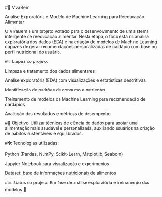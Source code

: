 #🥗 VivaBem

Análise Exploratória e Modelo de Machine Learning para Reeducação Alimentar

O VivaBem é um projeto voltado para o desenvolvimento de um sistema inteligente de reeducação alimentar. Nesta etapa, o foco está na análise exploratória dos dados (EDA) e na criação de modelos de Machine Learning capazes de gerar recomendações personalizadas de cardápio com base no perfil nutricional do usuário.

#💡 Etapas do projeto:

Limpeza e tratamento dos dados alimentares

Análise exploratória (EDA) com visualizações e estatísticas descritivas

Identificação de padrões de consumo e nutrientes

Treinamento de modelos de Machine Learning para recomendação de cardápios

Avaliação dos resultados e métricas de desempenho

#🧠 Objetivo:
Utilizar técnicas de ciência de dados para apoiar uma alimentação mais saudável e personalizada, auxiliando usuários na criação de hábitos sustentáveis e equilibrados.

#🛠️ Tecnologias utilizadas:

Python (Pandas, NumPy, Scikit-Learn, Matplotlib, Seaborn)

Jupyter Notebook para visualização e experimentos

Dataset: base de informações nutricionais de alimentos

#📊 Status do projeto: Em fase de análise exploratória e treinamento dos modelos 🚧
